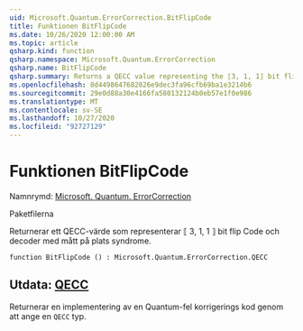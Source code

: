 ```yaml
---
uid: Microsoft.Quantum.ErrorCorrection.BitFlipCode
title: Funktionen BitFlipCode
ms.date: 10/26/2020 12:00:00 AM
ms.topic: article
qsharp.kind: function
qsharp.namespace: Microsoft.Quantum.ErrorCorrection
qsharp.name: BitFlipCode
qsharp.summary: Returns a QECC value representing the ⟦3, 1, 1⟧ bit flip code encoder and decoder with in-place syndrome measurement.
ms.openlocfilehash: 8d4498647682026e9dec3fa96cfb69ba1e3214b6
ms.sourcegitcommit: 29e0d88a30e4166fa580132124b0eb57e1f0e986
ms.translationtype: MT
ms.contentlocale: sv-SE
ms.lasthandoff: 10/27/2020
ms.locfileid: "92727129"
---
```

# <a name="bitflipcode-function"></a>Funktionen BitFlipCode

Namnrymd: [Microsoft. Quantum. ErrorCorrection](xref:Microsoft.Quantum.ErrorCorrection)

Paketfilerna [](https://nuget.org/packages/)


Returnerar ett QECC-värde som representerar ⟦ 3, 1, 1 ⟧ bit flip Code och decoder med mått på plats syndrome.

```qsharp
function BitFlipCode () : Microsoft.Quantum.ErrorCorrection.QECC
```


## <a name="output--qecc"></a>Utdata: [QECC](xref:Microsoft.Quantum.ErrorCorrection.QECC)

Returnerar en implementering av en Quantum-fel korrigerings kod genom att ange en `QECC` typ.
